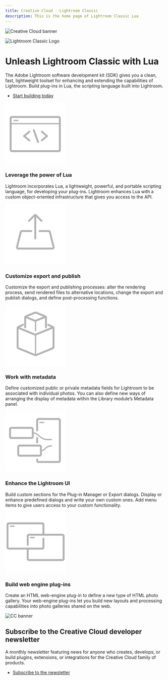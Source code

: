 ```yaml
---
title: Creative Cloud - Lightroom Classic
description: This is the home page of Lightroom Classic Lua 
---
```


<Hero slots="image, icon, heading, text, buttons" variant="halfwidth" />

![Creative Cloud banner](https://adobe.io/shared/images/cc-hero.png)

![Lightroom Classic Logo](https://adobe.io/shared/icons/lrc_appicon_64.svg)

#  Unleash Lightroom Classic with Lua

The Adobe Lightroom software development kit (SDK) gives you a clean, fast, lightweight toolset for enhancing and extending the capabilities of Lightroom. Build plug-ins in Lua, the scripting language built into Lightroom. 

* [Start building today](https://console.adobe.io/downloads/lr)

<TextBlock slots="image, heading, text" width="33%" theme="dark" isCentered />

![Scripting icon](images/S_IlluScriptingAndActions_96.svg)

### Leverage the power of Lua

Lightroom incorporates Lua, a lightweight, powerful, and portable scripting language, for developing your plug-ins. Lightroom enhances Lua with a custom object-oriented infrastructure that gives you access to the API.

<TextBlock slots="image, heading, text" width="33%" theme="dark" isCentered />

![Export icon](images/S_IlluCustomizeExport_96.svg)

### Customize export and publish

Customize the export and publishing processes: alter the rendering process, send rendered files to alternative locations, change the export and publish dialogs, and define post-processing functions.

<TextBlock slots="image, heading, text" width="33%" theme="dark" isCentered />

![Metadata icon](images/S_IlluMetadata_96.svg)

### Work with metadata

Define customized public or private metadata fields for Lightroom to be associated with individual photos. You can also define new ways of arranging the display of metadata within the Library module’s Metadata panel.


<TextBlock slots="image, heading, text" width="50%" theme="dark" isCentered />

![Icon of UI Windows](images/S_IlluEnhanceUI_96.svg)

### Enhance the Lightroom UI

Build custom sections for the Plug-in Manager or Export dialogs. Display or enhance predefined dialogs and write your own custom ones. Add menu items to give users access to your custom functionality.

<TextBlock slots="image, heading, text" width="50%" theme="dark" isCentered />


![Other Apps icon](images/S_IlluIntegrateOtherApps_96.svg)

### Build web engine plug-ins

Create an HTML web-engine plug-in to define a new type of HTML photo gallery. Your web-engine plug-ins let you build new layouts and processing capabilities into photo galleries shared on the web.



<SummaryBlock slots="image, heading, text, buttons" background="rgb(9, 90, 186)" />

![CC banner](https://adobe.io/shared/images/cc-banner.png)

## Subscribe to the Creative Cloud developer newsletter 

A monthly newsletter featuring news for anyone who creates, develops, or build plugins, extensions, or integrations for the
Creative Cloud family of products.

* [Subscribe to the newsletter](https://www.adobe.com/subscription/ccdevnewsletter.html)